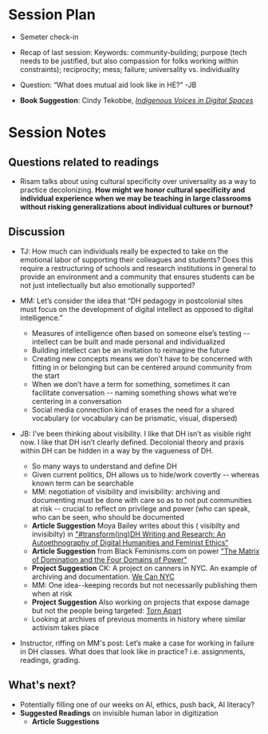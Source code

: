 # Session Plan

- Semeter check-in
  
- Recap of last session: Keywords: community-building; purpose (tech needs to be justified, but also compassion for folks working within constraints); reciprocity; mess; failure; universality vs. individuality
  
- Question: “What does mutual aid look like in HE?” -JB
  
- **Book Suggestion**: Cindy Tekobbe, [*Indigenous Voices in Digital Spaces*](https://upcolorado.com/utah-state-university-press/item/6611-indigenous-voices-in-digital-spaces )

# Session Notes

## Questions related to readings

- Risam talks about using cultural specificity over universality as a way to practice decolonizing. **How might we honor cultural specificity and individual experience when we may be teaching in large classrooms without risking generalizations about individual cultures or burnout?**

## Discussion
- TJ: How much can individuals really be expected to take on the emotional labor of supporting their colleagues and students? Does this require a restructuring of schools and research institutions in general to provide an environment and a community that ensures students can be not just intellectually but also emotionally supported?

-  MM: Let’s consider the idea that “DH pedagogy in postcolonial sites must focus on the development of digital intellect as opposed to digital intelligence.”
    - Measures of intelligence often based on someone else’s testing -- intellect can be built and made personal and individualized
    - Building intellect can be an invitation to reimagine the future
    - Creating new concepts means we don’t have to be concerned with fitting in or belonging but can be centered around community from the start
    - When we don’t have a term for something, sometimes it can facilitate conversation -- naming something shows what we’re centering in a conversation
    - Social media connection kind of erases the need for a shared vocabulary (or vocabulary can be prismatic, visual, dispersed)

- JB: I’ve been thinking about visibility. I like that DH isn’t as visible right now. I like that DH isn’t clearly defined. Decolonial theory and praxis within DH can be hidden in a way by the vagueness of DH. 
    - So many ways to understand and define DH
    - Given current politics, DH  allows us to hide/work covertly -- whereas known term can be searchable
    - MM: negotiation of visibility and invisibility: archiving and documenting must be done with care so as to not put communities at risk -- crucial to reflect on privilege and power (who can speak, who can be seen, who should be documented
    - **Article Suggestion** Moya Bailey writes about this ( visibilty and invisibilty) in ["#transform(ing)DH Writing and Research: An Autoethnography of Digital Humanities and Feminist Ethics"](http://digitalhumanities.org:8081/dhq/vol/9/2/000209/000209.html)
    - **Article Suggestion** from Black Feminisms.com on power ["The Matrix of Domination and the Four Domains of Power"](https://blackfeminisms.com/matrix/)
    - **Project Suggestion** CK: A project on canners in NYC. An example of archiving and documentation. [We Can NYC](https://canners.nyc/)
    - MM: One idea--keeping records but not necessarily publishing them when at risk
    - **Project Suggestion** Also working on projects that expose damage but not the people being targeted: [Torn Apart](https://xpmethod.columbia.edu/torn-apart/volume/2/index)
    - Looking at archives of previous moments in history where similar activism takes place

- Instructor, riffing on MM's post:  Let’s make a case for working in failure in DH classes. What does that look like in practice? i.e. assignments, readings, grading.

## What's next?

- Potentially filling one of our weeks on AI, ethics, push back, AI literacy?
- **Suggested Readings** on invisible human labor in digitization
    - **Article Suggestions**

   




